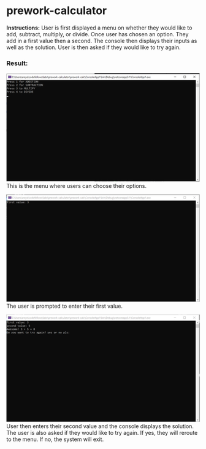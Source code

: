 # prework-calculator
**Instructions:** User is first displayed a menu on whether they would like to add, subtract, multiply, or divide. Once user has chosen an option. They add in a first value then a second. The console then displays their inputs as well as the solution. User is then asked if they would like to try again.

### Result:
![Menu](menu.png)
This is the menu where users can choose their options.

![Addition sample](first-value.png)
The user is prompted to enter their first value. 

![Addition sample](result.png)
User then enters their second value and the console displays the solution. The user is also asked if they would like to try again. If yes, they will reroute to the menu. If no, the system will exit.
